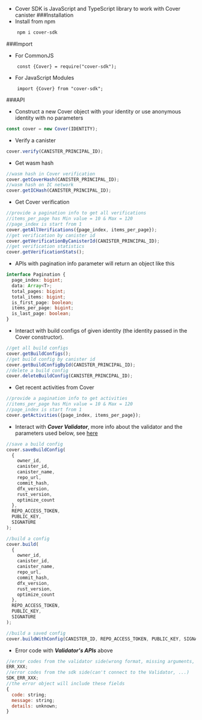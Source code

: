 - Cover SDK is JavaScript and TypeScript library to work with Cover canister
  ###Installation
- Install from npm

```bash
    npm i cover-sdk
```

###Import

- For CommonJS

```
    const {Cover} = require("cover-sdk");
```

- For JavaScript Modules

```
    import {Cover} from "cover-sdk";
```

###API

- Construct a new Cover object with your identity or use anonymous identity with no parameters

```javascript
const cover = new Cover(IDENTITY);
```

- Verify a canister

```javascript
cover.verify(CANISTER_PRINCIPAL_ID);
```

- Get wasm hash

```javascript
//wasm hash in Cover verification
cover.getCoverHash(CANISTER_PRINCIPAL_ID);
//wasm hash on IC network
cover.getICHash(CANISTER_PRINCIPAL_ID);
```

- Get Cover verification

```javascript
//provide a pagination info to get all verifications
//items_per_page has Min value = 10 & Max = 120
//page_index is start from 1
cover.getAllVerifications({page_index, items_per_page});
//get verification by canister id
cover.getVerificationByCanisterId(CANISTER_PRINCIPAL_ID);
//get verification statistics
cover.getVerificationStats();
```

- APIs with pagination info parameter will return an object like this

```typescript
interface Pagination {
  page_index: bigint;
  data: Array<T>;
  total_pages: bigint;
  total_items: bigint;
  is_first_page: boolean;
  items_per_page: bigint;
  is_last_page: boolean;
}
```

- Interact with build configs of given identity (the identity passed in the Cover constructor).

```javascript
//get all build configs
cover.getBuildConfigs();
//get build config by canister id
cover.getBuildConfigById(CANISTER_PRINCIPAL_ID);
//delete a build config
cover.deleteBuildConfig(CANISTER_PRINCIPAL_ID);
```

- Get recent activities from Cover

```javascript
//provide a pagination info to get activities
//items_per_page has Min value = 10 & Max = 120
//page_index is start from 1
cover.getActivities({page_index, items_per_page});
```

- Interact with **_Cover Validator_**, more info about the validator and the parameters used below, see [here](https://github.com/Psychedelic/cover-validator)

```javascript
//save a build config
cover.saveBuildConfig(
  {
    owner_id,
    canister_id,
    canister_name,
    repo_url,
    commit_hash,
    dfx_version,
    rust_version,
    optimize_count
  },
  REPO_ACCESS_TOKEN,
  PUBLIC_KEY,
  SIGNATURE
);

//build a config
cover.build(
  {
    owner_id,
    canister_id,
    canister_name,
    repo_url,
    commit_hash,
    dfx_version,
    rust_version,
    optimize_count
  },
  REPO_ACCESS_TOKEN,
  PUBLIC_KEY,
  SIGNATURE
);

//build a saved config
cover.buildWithConfig(CANISTER_ID, REPO_ACCESS_TOKEN, PUBLIC_KEY, SIGNATURE);
```

- Error code with **_Validator's APIs_** above

```javascript
//error codes from the validator side(wrong format, missing arguments, internal error,...)
ERR_XXX;
//error codes from the sdk side(can't connect to the Validator, ...)
SDK_ERR_XXX;
//the error object will include these fields
{
  code: string;
  message: string;
  details: unknown;
}
```
